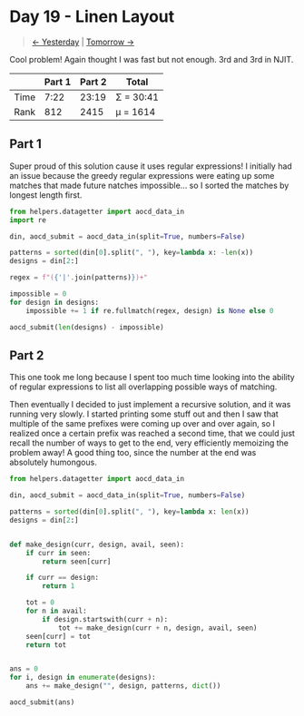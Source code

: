 # Day 19 - Linen Layout

> [<- Yesterday](18.md) | [Tomorrow ->](20.md)

Cool problem! Again thought I was fast but not enough. 3rd and 3rd in NJIT.

|      | Part 1 | Part 2 | Total     |
|------|--------|--------|-----------|
| Time | 7:22   | 23:19  | Σ = 30:41 |
| Rank | 812    | 2415   | μ = 1614  |

## Part 1

Super proud of this solution cause it uses regular expressions! I initially had an issue because the greedy regular expressions were eating up some matches that made future natches impossible... so I sorted the matches by longest length first.

```python
from helpers.datagetter import aocd_data_in
import re

din, aocd_submit = aocd_data_in(split=True, numbers=False)

patterns = sorted(din[0].split(", "), key=lambda x: -len(x))
designs = din[2:]

regex = f"({'|'.join(patterns)})+"

impossible = 0
for design in designs:
    impossible += 1 if re.fullmatch(regex, design) is None else 0

aocd_submit(len(designs) - impossible)
```

## Part 2

This one took me long because I spent too much time looking into the ability of regular expressions to list all overlapping possible ways of matching.

Then eventually I decided to just implement a recursive solution, and it was running very slowly. I started printing some stuff out and then I saw that multiple of the same prefixes were coming up over and over again, so I realized once a certain prefix was reached a second time, that we could just recall the number of ways to get to the end, very efficiently memoizing the problem away! A good thing too, since the number at the end was absolutely humongous.

```python
from helpers.datagetter import aocd_data_in

din, aocd_submit = aocd_data_in(split=True, numbers=False)

patterns = sorted(din[0].split(", "), key=lambda x: len(x))
designs = din[2:]


def make_design(curr, design, avail, seen):
    if curr in seen:
        return seen[curr]

    if curr == design:
        return 1

    tot = 0
    for n in avail:
        if design.startswith(curr + n):
            tot += make_design(curr + n, design, avail, seen)
    seen[curr] = tot
    return tot


ans = 0
for i, design in enumerate(designs):
    ans += make_design("", design, patterns, dict())

aocd_submit(ans)
```
